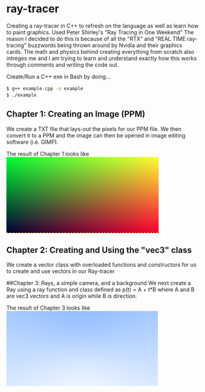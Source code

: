 # ray-tracer
Creating a ray-tracer in C++ to refresh on the language as well as learn how to paint graphics. Used Peter Shirley's "Ray Tracing in One Weekend"
The reason I decided to do this is because of all the "RTX" and "REAL TIME ray-tracing" buzzwords being thrown around by Nvidia and their graphics cards. The math and physics behind creating everything from scratch also intreges me and I am trying to learn and understand exactly how this works through comments and writing the code out.  

Create/Run a C++ exe in Bash by doing...
```bash
$ g++ example.cpp -o example
$ ./example
```
## Chapter 1: Creating an Image (PPM)
We create a TXT file that lays-out the pixels for our PPM file. We then convert it to a PPM and the image can then be opened in image editing software (i.e. GIMP). 

The result of Chapter 1 looks like ![this.](/images/chapter1&2.png)

## Chapter 2: Creating and Using the "vec3" class
We create a vector class with overloaded functions and constructors for us to create and use vectors in our Ray-tracer

##Chapter 3: Rays, a simple camera, and a background
We next create a Ray using a ray function and class defined as p(t) = A + t*B where A and B are vec3 vectors and A is origin while B is direction.

The result of Chapter 3 looks like ![this.](/images/chapter3.png)